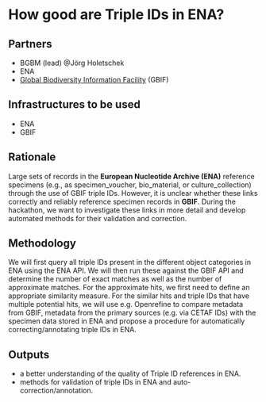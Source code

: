 # How good are Triple IDs in ENA?

## Partners
- BGBM (lead) @Jörg Holetschek
- ENA
- [Global Biodiversity Information Facility](https://www.gbif.org/) (GBIF)

## Infrastructures to be used 
- ENA
- GBIF
  
## Rationale
Large sets of records in the **European Nucleotide Archive (ENA)** reference specimens (e.g., as specimen_voucher, bio_material, or culture_collection) through the use of GBIF triple IDs. However, it is unclear whether these links correctly and reliably reference specimen records in **GBIF**. During the hackathon, we want to investigate these links in more detail and develop automated methods for their validation and correction.

## Methodology
We will first query all triple IDs present in the different object categories in ENA using the ENA API. We will then run these against the GBIF API and determine the number of exact matches as well as the number of approximate matches. For the approximate hits, we first need to define an appropriate similarity measure.
For the similar hits and triple IDs that have multiple potential hits, we will use e.g. Openrefine to compare metadata from GBIF, metadata from the primary sources (e.g. via CETAF IDs) with the specimen data stored in ENA and propose a procedure for automatically correcting/annotating triple IDs in ENA.

## Outputs
- a better understanding of the quality of Triple ID references in ENA.
- methods for validation of triple IDs in ENA and auto-correction/annotation.
